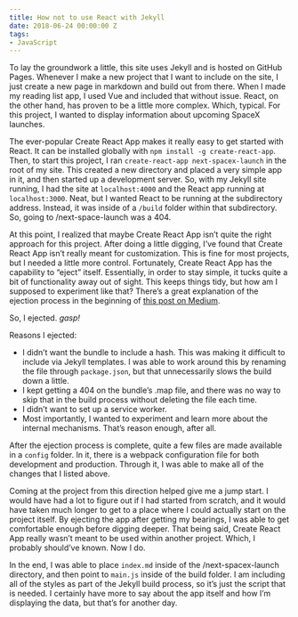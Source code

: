```yaml
---
title: How not to use React with Jekyll
date: 2018-06-24 00:00:00 Z
tags:
- JavaScript
---
```


To lay the groundwork a little, this site uses Jekyll and is hosted on GitHub Pages. Whenever I make a new project that I want to include on the site, I just create a new page in markdown and build out from there. When I made my reading list app, I used Vue and included that without issue. React, on the other hand, has proven to be a little more complex. Which, typical. For this project, I wanted to display information about upcoming SpaceX launches.

The ever-popular Create React App makes it really easy to get started with React. It can be installed globally with `npm install -g create-react-app`. Then, to start this project, I ran `create-react-app next-spacex-launch` in the root of my site. This created a new directory and placed a very simple app in it, and then started up a development server. So, with my Jekyll site running, I had the site at `localhost:4000` and the React app running at `localhost:3000`. Neat, but I wanted React to be running at the subdirectory address. Instead, it was inside of a `/build` folder within that subdirectory. So, going to /next-space-launch was a 404.

At this point, I realized that maybe Create React App isn’t quite the right approach for this project. After doing a little digging, I’ve found that Create React App isn’t really meant for customization. This is fine for most projects, but I needed a little more control. Fortunately, Create React App has the capability to “eject” itself. Essentially, in order to stay simple, it tucks quite a bit of functionality away out of sight. This keeps things tidy, but how am I supposed to experiment like that? There’s a great explanation of the ejection process in the beginning of [this post on Medium](https://medium.com/@tuchk4/why-i-love-create-react-app-e63b1be689a3).

So, I ejected. *gasp!*

Reasons I ejected:

- I didn’t want the bundle to include a hash. This was making it difficult to include via Jekyll templates. I was able to work around this by renaming the file through `package.json`, but that unnecessarily slows the build down a little.
- I kept getting a 404 on the bundle’s .map file, and there was no way to skip that in the build process without deleting the file each time.
- I didn’t want to set up a service worker.
- Most importantly, I wanted to experiment and learn more about the internal mechanisms. That’s reason enough, after all.

After the ejection process is complete, quite a few files are made available in a `config` folder. In it, there is a webpack configuration file for both development and production. Through it, I was able to make all of the changes that I listed above.

Coming at the project from this direction helped give me a jump start. I would have had a lot to figure out if I had started from scratch, and it would have taken much longer to get to a place where I could actually start on the project itself. By ejecting the app after getting my bearings, I was able to get comfortable enough before digging deeper. That being said, Create React App really wasn’t meant to be used within another project. Which, I probably should’ve known. Now I do.

In the end, I was able to place `index.md` inside of the /next-spacex-launch directory, and then point to `main.js` inside of the build folder. I am including all of the styles as part of the Jekyll build process, so it’s just the script that is needed. I certainly have more to say about the app itself and how I’m displaying the data, but that’s for another day.

